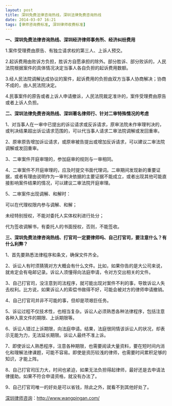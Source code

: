 ```yaml
---
layout: post
title: 深圳免费法律咨询热线，深圳法律免费咨询热线
date: 2014-03-07 16:21
tags: [律师咨询费标准, 深圳律师收费标准]
---
```

<strong>一、深圳免费法律咨询热线、深圳经济律师事务所、经济纠纷费用</strong>

1.案件受理费由原告、有独立请求权的第三人、上诉人预交。

2.起诉费用由败诉方负担，胜诉方自愿承担的除外。部分胜诉、部分败诉的，人民法院根据案件的具体情况决定当事人各自负担的起诉费用数额。

3.经人民法院调解达成协议的案件，起诉费用的负担由双方当事人协商解决；协商不成的，由人民法院决定。

4.民事案件的原告或者上诉人申请撤诉，人民法院裁定准许的，案件受理费由原告或者上诉人负担。

<strong>二、深圳法律免费咨询热线、深圳著名律师行、针对二审特殊情况的考虑</strong>

1、对当事人在一审中已提出的诉讼请求或反诉请求，原审法院未作审理判决的，或判决结果超出诉讼请求范围的，可以代当事人请求二审法院调解或发回重审。

2、原审原告增加诉讼请求，或原审被告提出或增加反诉请求，可以建议二审法院调解或发回重审。

3、二审案件开庭审理的，参加庭审的规则与一审相同。

4、二审案件不开庭审理的，应及时提交书面代理词。二审期间发现新的重要证据，或者有理由说明作为一审判决依据的主要证据不能成立，或者出现其他可能直接影响案件结果的情况，可以建议二审法院开庭审理。

5、二审案件出现调解、和解时：

可以在代理权限内参与调解、和解；

未经特别授权，不能对委托人实体权利进行处分；

代为签收调解书，有委托人的书面授权，否则，不能签收。

<strong>三、深圳免费法律咨询热线、打官司一定要律师吗、自己打官司，要注意什么？有什么利弊？</strong>

1、首先要熟悉法律程序和条文，确保文件齐全。

2、诉讼人有时须猜猜对方大概会有什么文件。比如，如果你告的是大公司来说，就肯定会有电邮记录。诉讼人须懂得向法庭申请，令对方交出相关的文件。

3、自己打官司，没注意到司法程序，就可能出现对案件不利的事，导致诉讼人失去权利。比方说，如果诉讼人的索偿书做得不好，可能会被对方的律师申请撤销。

4、自己打官司并非不可能的事，但却是项艰巨任务。

5、诉讼过程不仅技术性，也相当复杂。诉讼人必须熟悉各种法律程序，包括注意各种入禀文件的期限、上诉期限等。

6、诉讼人错过上诉期限，向法庭申请。结果，法庭很同情该诉讼人的状况，却表示无能为力，无法延长期限。诉讼人最终不准上诉。

7、即使诉讼人熟悉程序，注意各种期限，也需要阅读大量资料，要在短时间内消化和理解法律课题，可能不容易。即使是资历较浅的律师，也需要时间累积足够的知识，才能上阵。

8、自己打官司压力大，时间也紧迫，如果无法负担得起律师，最好还是去申请法律援助。如果不符合申请资格，就没有办法了。

9、自己打官司唯一的好处是可以省钱，除此之外，就看不到其他好处了。

<a href="http://www.wangpingan.com/">深圳律师咨询</a>：<a href="http://www.wangpingan.com/">http://www.wangpingan.com/</a>

